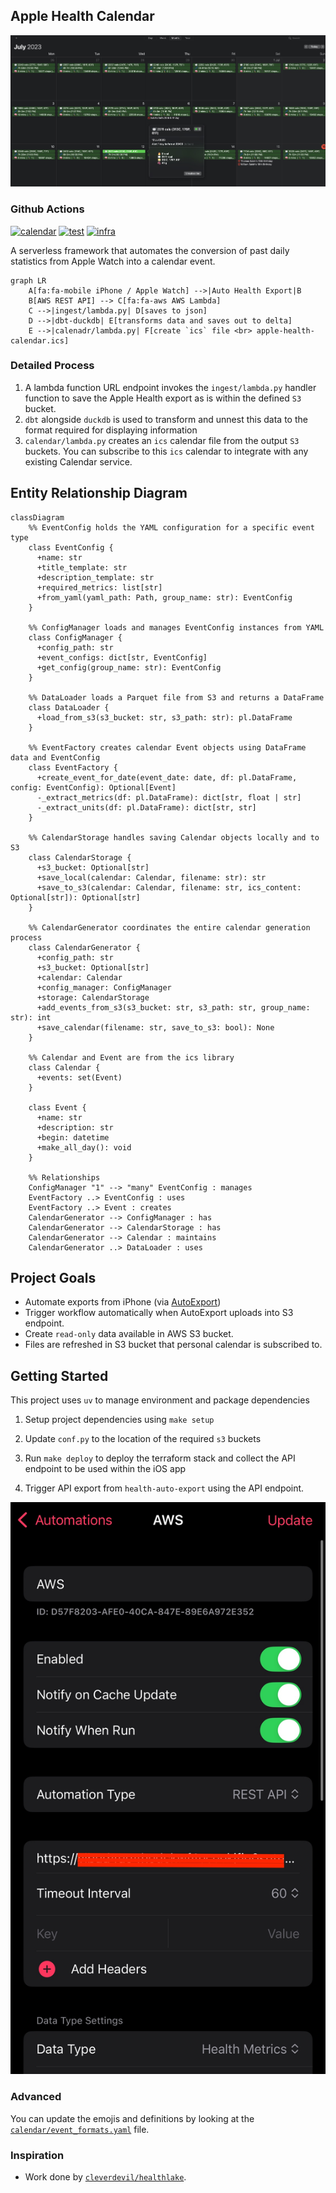## Apple Health Calendar

![Apple Health Calendar](./docs/images/apple-health-calendar.jpg)

### Github Actions

[![calendar](https://github.com/namtonthat/apple-health-calendar/actions/workflows/calendar.yaml/badge.svg)](https://github.com/namtonthat/apple-health-calendar/actions/workflows/calendar.yaml)
[![test](https://github.com/namtonthat/apple-health-calendar/actions/workflows/test.yaml/badge.svg)](https://github.com/namtonthat/apple-health-calendar/actions/workflows/test.yaml)
[![infra](https://github.com/namtonthat/apple-health-calendar/actions/workflows/infra.yaml/badge.svg)](https://github.com/namtonthat/apple-health-calendar/actions/workflows/infra.yaml)

A serverless framework that automates the conversion of past daily statistics from Apple Watch into a calendar event.

```mermaid
graph LR
    A[fa:fa-mobile iPhone / Apple Watch] -->|Auto Health Export|B
    B[AWS REST API] --> C[fa:fa-aws AWS Lambda]
    C -->|ingest/lambda.py| D[saves to json]
    D -->|dbt-duckdb| E[transforms data and saves out to delta]
    E -->|calenadr/lambda.py| F[create `ics` file <br> apple-health-calendar.ics]
```

### Detailed Process

1. A lambda function URL endpoint invokes the `ingest/lambda.py` handler function  to save the Apple Health export as is within the defined `S3` bucket.
2. `dbt` alongside `duckdb` is used to transform and unnest this data to the format required for displaying information
3. `calendar/lambda.py` creates an `ics` calendar file from the output `S3` buckets. You can subscribe to this `ics` calendar to integrate with any existing Calendar service.

## Entity Relationship Diagram

```mermaid
classDiagram
    %% EventConfig holds the YAML configuration for a specific event type
    class EventConfig {
      +name: str
      +title_template: str
      +description_template: str
      +required_metrics: list[str]
      +from_yaml(yaml_path: Path, group_name: str): EventConfig
    }

    %% ConfigManager loads and manages EventConfig instances from YAML
    class ConfigManager {
      +config_path: str
      +event_configs: dict[str, EventConfig]
      +get_config(group_name: str): EventConfig
    }

    %% DataLoader loads a Parquet file from S3 and returns a DataFrame
    class DataLoader {
      +load_from_s3(s3_bucket: str, s3_path: str): pl.DataFrame
    }

    %% EventFactory creates calendar Event objects using DataFrame data and EventConfig
    class EventFactory {
      +create_event_for_date(event_date: date, df: pl.DataFrame, config: EventConfig): Optional[Event]
      -_extract_metrics(df: pl.DataFrame): dict[str, float | str]
      -_extract_units(df: pl.DataFrame): dict[str, str]
    }

    %% CalendarStorage handles saving Calendar objects locally and to S3
    class CalendarStorage {
      +s3_bucket: Optional[str]
      +save_local(calendar: Calendar, filename: str): str
      +save_to_s3(calendar: Calendar, filename: str, ics_content: Optional[str]): Optional[str]
    }

    %% CalendarGenerator coordinates the entire calendar generation process
    class CalendarGenerator {
      +config_path: str
      +s3_bucket: Optional[str]
      +calendar: Calendar
      +config_manager: ConfigManager
      +storage: CalendarStorage
      +add_events_from_s3(s3_bucket: str, s3_path: str, group_name: str): int
      +save_calendar(filename: str, save_to_s3: bool): None
    }

    %% Calendar and Event are from the ics library
    class Calendar {
      +events: set(Event)
    }
    
    class Event {
      +name: str
      +description: str
      +begin: datetime
      +make_all_day(): void
    }

    %% Relationships
    ConfigManager "1" --> "many" EventConfig : manages
    EventFactory ..> EventConfig : uses
    EventFactory ..> Event : creates
    CalendarGenerator --> ConfigManager : has
    CalendarGenerator --> CalendarStorage : has
    CalendarGenerator --> Calendar : maintains
    CalendarGenerator ..> DataLoader : uses
```

## Project Goals

- Automate exports from iPhone (via [AutoExport](https://github.com/Lybron/health-auto-export))
- Trigger workflow automatically when AutoExport uploads into S3 endpoint.
- Create `read-only` data available in AWS S3 bucket.
- Files are refreshed in S3 bucket that personal calendar is subscribed to.

## Getting Started

This project uses `uv` to manage environment and package dependencies

1. Setup project dependencies using `make setup`
2. Update `conf.py` to the location of the required `s3` buckets
3. Run `make deploy` to deploy the terraform stack and collect the API endpoint to be used within the iOS app

4. Trigger API export from `health-auto-export` using the API endpoint.

![Auto Export](./docs/images/auto-export-ios.jpeg)

### Advanced

You can update the emojis and definitions by looking at the [`calendar/event_formats.yaml`](calendar/event_formats.yaml) file.

### Inspiration

- Work done by [`cleverdevil/healthlake`](https://github.com/cleverdevil/healthlake).
